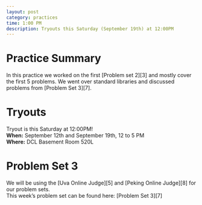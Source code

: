 ```yaml
---
layout: post
category: practices
time: 1:00 PM
description: Tryouts this Saturday (September 19th) at 12:00PM
---
```

<h1>Practice Summary</h1>
In this practice we worked on the first [Problem set 2][3] and mostly cover the first 5 problems. 
We went over standard libraries and discussed problems from [Problem Set 3][7].

<h1>Tryouts</h1>
Tryout is this Saturday at 12:00PM!
<br>
<b>When:</b> September 12th and September 19th, 12 to 5 PM
<br>
<b>Where:</b> DCL Basement Room 520L
<br>

<h1>Problem Set 3</h1>
We will be using the [Uva Online Judge][5] and [Peking Online Judge][8] for our problem sets.
<br>
This week’s problem set can be found here: [Problem Set 3][7]


[1]: https://wiki.cites.illinois.edu/wiki/display/cs491cap/Home
[2]: https://www-s.acm.uiuc.edu/cgi-bin/mailman/listinfo/icpc-l
[3]: https://wiki.cites.illinois.edu/wiki/display/cs491cap/Problem+Set+%232
[4]: https://piazza.com/class#fall2015/cs491cap
[5]: https://uva.onlinejudge.org/
[6]: http://train.usaco.org/usacogate
[7]: https://wiki.cites.illinois.edu/wiki/display/cs491cap/Problem+Set+%233
[8]: http://poj.org/